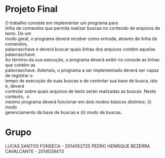 # Projeto Final
O   trabalho   consiste   em   implementar   um   programa   para  
linha   de   comandos   que   permita   realizar   buscas   no   conteúdo   de   arquivos   de   texto.   De   um  
modo   geral,   o   programa   deverá   receber   como   entrada,   através   de   linha   de   comandos,  
palavras­chave   e   deverá   buscar   quais   linhas   dos   arquivos   contém   aquelas   palavras­chave.  
Ao   término   da   sua   execução,   o   programa   deverá   exibir   no   console   as   linhas   que   contém   as  
palavras­chave.   Ademais,   o   programa   a   ser   implementado   deverá   ser   capaz   de   registrar   o  
tempo   de   execução   de   suas   buscas   e   de   controlar   sua   base   de   busca,   isto   é,   deverá  
controlar   sobre   quais   arquivos   de   texto   serão   realizadas   as   buscas.   Neste   contexto,   ​
o  
mesmo   programa   deverá   funcionar   em   dois   modos   básicos   distintos:   (i)   modo  
gerenciamento   da   base   de   buscas   e   (ii)   modo   de   buscas.

# Grupo

LUCAS SANTOS FONSECA - 2014052725
PEDRO HENRIQUE BEZERRA CAVALCANTE - 2014028473
